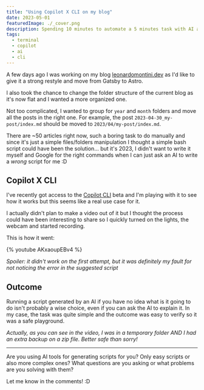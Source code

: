 ```yaml
---
title: "Using Copilot X CLI on my blog"
date: 2023-05-01
featuredImage: ./_cover.png
description: Spending 10 minutes to automate a 5 minutes task with AI and bash scripts
tags:
  - terminal
  - copilot
  - ai
  - cli
---
```


A few days ago I was working on my blog [leonardomontini.dev](https://leonardomontini.dev/) as I'd like to give it a strong restyle and move from Gatsby to Astro.

I also took the chance to change the folder structure of the current blog as it's now flat and I wanted a more organized one.

Not too complicated, I wanted to group for `year` and `month` folders and move all the posts in the right one. For example, the post `2023-04-30_my-post/index.md` should be moved to `2023/04/my-post/index.md`.

There are ~50 articles right now, such a boring task to do manually and since it's just a simple files/folders manipulation I thought a simple bash script could have been the solution... but it's 2023, I didn't want to write it myself and Google for the right commands when I can just ask an AI to write a _wrong_ script for me :D

## Copilot X CLI

I've recently got access to the [Copilot CLI](https://githubnext.com/projects/copilot-cli) beta and I'm playing with it to see how it works but this seems like a real use case for it.

I actually didn't plan to make a video out of it but I thought the process could have been interesting to share so I quickly turned on the lights, the webcam and started recording.

This is how it went:

{% youtube AKxaoupEBv4 %}

_Spoiler: it didn't work on the first attempt, but it was definitely my fault for not noticing the error in the suggested script_

## Outcome

Running a script generated by an AI if you have no idea what is it going to do isn't probably a wise choice, even if you can ask the AI to explain it. In my case, the task was quite simple and the outcome was easy to verify so it was a safe playground.

_Actually, as you can see in the video, I was in a temporary folder AND I had an extra backup on a zip file. Better safe than sorry!_

---

Are you using AI tools for generating scripts for you? Only easy scripts or also more complex ones?
What questions are you asking or what problems are you solving with them?

Let me know in the comments! :D
